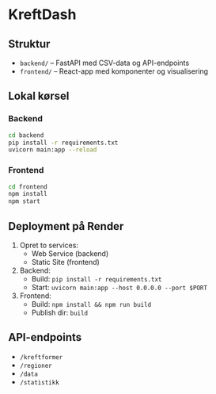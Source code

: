 
# KreftDash

## Struktur
- `backend/` – FastAPI med CSV-data og API-endpoints
- `frontend/` – React-app med komponenter og visualisering

## Lokal kørsel

### Backend
```bash
cd backend
pip install -r requirements.txt
uvicorn main:app --reload
```

### Frontend
```bash
cd frontend
npm install
npm start
```

## Deployment på Render
1. Opret to services:
   - Web Service (backend)
   - Static Site (frontend)
2. Backend:
   - Build: `pip install -r requirements.txt`
   - Start: `uvicorn main:app --host 0.0.0.0 --port $PORT`
3. Frontend:
   - Build: `npm install && npm run build`
   - Publish dir: `build`

## API-endpoints
- `/kreftformer`
- `/regioner`
- `/data`
- `/statistikk`
